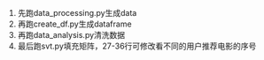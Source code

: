 1. 先跑data_processing.py生成data
2. 再跑create_df.py生成dataframe
3. 再跑data_analysis.py清洗数据
4. 最后跑svt.py填充矩阵，27-36行可修改看不同的用户推荐电影的序号